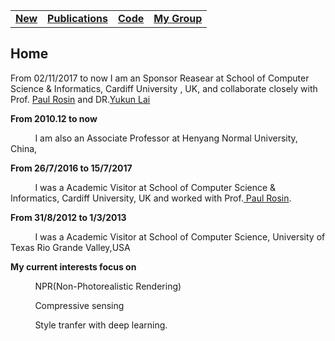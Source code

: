 <html>
  <head>
    <meta charset="utf-8">
    <meta http-equiv="X-UA-Compatible" content="chrome=1">
    <link rel="stylesheet" href="stylesheets/styles.css">
    <link rel="stylesheet" href="stylesheets/pygment_trac.css">
</head>
<div id="banner">
<table border=0>
  <tr><td>
      <span id="logo1"><a href="https://huihuangz.github.com" class="button fork"><strong>New</strong></a> </span>    
  </td> 
  <td>      
       <span id="logo2"><a href="https://huihuangz.github.com" class="button fork"><strong>Publications</strong></a></span>
  </td> 
   <td>      
       <span id="logo2"><a href="https://huihuangz.github.com" class="button fork"><strong>Code</strong></a></span>
  </td> 
   <td>      
       <span id="logo2"><a href="https://huihuangz.github.com" class="button fork"><strong>My Group</strong></a></span>
  </td> 
  </tr>
        </table>
  </div>
<!-- end banner -->
<h2>Home </h2>
<p>From 02/11/2017 to now  </strong>     
I am an Sponsor Reasear at School of Computer Science & Informatics, Cardiff University , UK, and collaborate closely with Prof.       <a class="anchor" href="http://users.cs.cf.ac.uk/Paul.Rosin" > <span class="octicon octicon-link">Paul Rosin</span></a>
        and DR.<a class="anchor" href="http://users.cs.cf.ac.uk/Yukun.Lai" ><span class="octicon octicon-link">Yukun Lai</span></a>
<p>
 <p><strong>From 2010.12 to now</strong>
 <p>
 &nbsp; &nbsp; &nbsp; &nbsp; &nbsp;  I am also an Associate Professor at Henyang Normal University, China, 
<p>
<p> <strong>From 26/7/2016 to 15/7/2017</strong>
<p> 
&nbsp; &nbsp; &nbsp; &nbsp; &nbsp; I was a Academic Visitor at School of Computer Science & Informatics, Cardiff University, UK and worked with Prof.<a class="anchor" href="http://users.cs.cf.ac.uk/Paul.Rosin" > <span class="octicon octicon-link">Paul Rosin</span></a>. 
<p>
<p><strong>From 31/8/2012 to 1/3/2013</strong>
<p> 
 &nbsp; &nbsp; &nbsp; &nbsp; &nbsp; I was a Academic Visitor at School of Computer Science, University of Texas Rio Grande Valley,USA  
<p>
 <p> <strong>My current interests focus on</strong>
 <p>
 <p>  &nbsp; &nbsp; &nbsp; &nbsp; &nbsp; NPR(Non-Photorealistic Rendering)
 <p>  &nbsp; &nbsp; &nbsp; &nbsp; &nbsp; Compressive sensing
 <p>  &nbsp; &nbsp; &nbsp; &nbsp; &nbsp; Style tranfer with deep learning.
